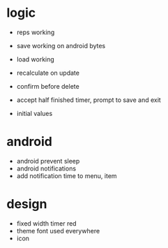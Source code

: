 # logic

- reps working

- save working on android bytes
- load working

- recalculate on update
- confirm before delete

- accept half finished timer, prompt to save and exit
- initial values

# android
- android prevent sleep 
- android notifications
- add notification time to menu, item

# design
- fixed width timer red
- theme font used everywhere
- icon

